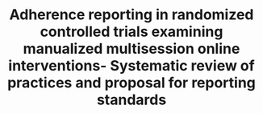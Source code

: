 --- 
abstract: '' 
authors: 
 - I Beintner
 -  B Vollert
 -  zarski
 -  F Bolinski
 -  P Musiat
 -  D Görlich
 -  admin
 -  ...
doi: '' 
featured: false 
publication: '*Journal of medical Internet research*, 154' 
publication_short: '' 
publishDate: '2019-01-01' 
title: 'Adherence reporting in randomized controlled trials examining manualized multisession online interventions- Systematic review of practices and proposal for reporting standards' 
url_code: '' 
url_dataset: '' 
url_pdf: '' 
url_poster: '' 
url_project: '' 
url_slides: '' 
url_source: '' 
url_video: '' 
---